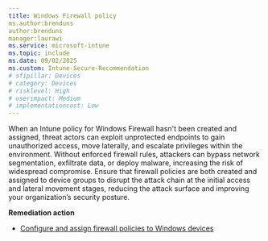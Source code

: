 ```yaml
---
title: Windows Firewall policy
ms.author:brenduns
author:brenduns
manager:laurawi
ms.service: microsoft-intune
ms.topic: include
ms.date: 09/02/2025
ms.custom: Intune-Secure-Recommendation
# sfipillar: Devices
# category: Devices
# risklevel: High
# userimpact: Medium
# implementationcost: Low
---
```


When an Intune policy for Windows Firewall hasn't been created and assigned, threat actors can exploit unprotected endpoints to gain unauthorized access, move laterally, and escalate privileges within the environment. Without enforced firewall rules, attackers can bypass network segmentation, exfiltrate data, or deploy malware, increasing the risk of widespread compromise. Ensure that firewall policies are both created and assigned to device groups to disrupt the attack chain at the initial access and lateral movement stages, reducing the attack surface and improving your organization’s security posture.

**Remediation action**

- [Configure and assign firewall policies to Windows devices](/intune/intune-service/protect/endpoint-security-firewall-policy)
